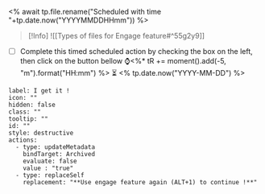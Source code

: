 <% await tp.file.rename("Scheduled with time "+tp.date.now("YYYYMMDDHHmm")) %>

> [!Info]
> ![[Types of files for Engage feature#^55g2y9]]

- [ ] Complete this timed scheduled action by checking the box on the left, then click on the button bellow ⌚<%* tR += moment().add(-5, "m").format("HH:mm") %> ⏳ <% tp.date.now("YYYY-MM-DD") %>  



```meta-bind-button
label: I get it !
icon: ""
hidden: false
class: ""
tooltip: ""
id: ""
style: destructive
actions:
  - type: updateMetadata
    bindTarget: Archived
    evaluate: false
    value : "true" 
  - type: replaceSelf
    replacement: "**Use engage feature again (ALT+1) to continue !**"
```
